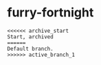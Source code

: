 # furry-fortnight
```
<<<<<< archive_start
Start, archived
======
Default branch.
>>>>>> active_branch_1
```
